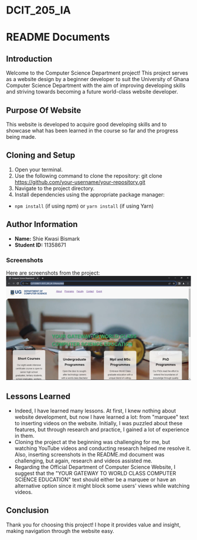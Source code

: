 # DCIT_205_IA
# README Documents

## Introduction
Welcome to the Computer Science Department project! This project serves as a website design by a beginner developer to suit the University of Ghana Computer Science Department with the aim of improving developing skills and striving towards becoming a future world-class website developer.

## Purpose Of Website
This website is developed to acquire good developing skills and to showcase what has been learned in the course so far and the progress being made.

## Cloning and Setup
1. Open your terminal.
2. Use the following command to clone the repository:
git clone https://github.com/your-username/your-repository.git
3. Navigate to the project directory.
4. Install dependencies using the appropriate package manager:
- `npm install` (if using npm) or `yarn install` (if using Yarn)

## Author Information
- **Name:** Shie Kwasi Bismark
- **Student ID:** 11358671

### Screenshots
Here are screenshots from the project:
![Homepage](https://github.com/Bismark588/11358671-DCIT_205_IA/blob/main/Screenshot%20(55).png?raw=true)

## Lessons Learned
- Indeed, I have learned many lessons. At first, I knew nothing about website development, but now I have learned a lot: from "marquee" text to inserting videos on the website. Initially, I was puzzled about these features, but through research and practice, I gained a lot of experience in them.
- Cloning the project at the beginning was challenging for me, but watching YouTube videos and conducting research helped me resolve it. Also, inserting screenshots in the README.md document was challenging, but again, research and videos assisted me.
- Regarding the Official Department of Computer Science Website, I suggest that the "YOUR GATEWAY TO WORLD CLASS COMPUTER SCIENCE EDUCATION" text should either be a marquee or have an alternative option since it might block some users' views while watching videos.

## Conclusion
Thank you for choosing this project! I hope it provides value and insight, making navigation through the website easy.

